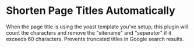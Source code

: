# Shorten Page Titles Automatically

When the page title is using the yoast template you've setup, this plugin will count the characters and remove the "sitename" and "separator" if it exceeds 60 characters. Prevents truncated titles in Google search results.